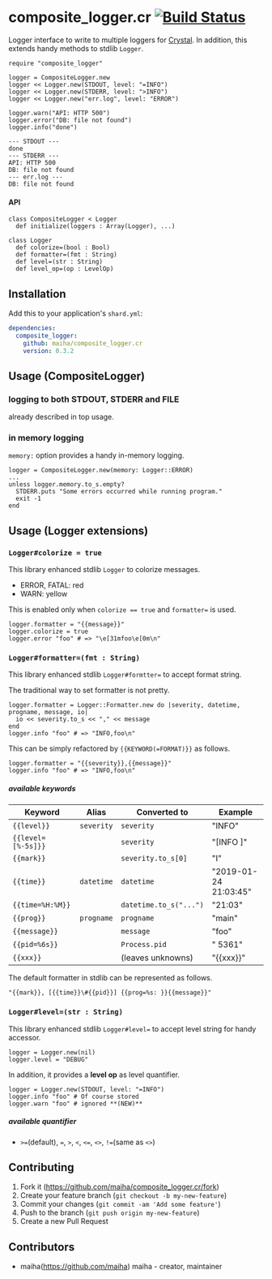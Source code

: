 # composite_logger.cr [![Build Status](https://travis-ci.org/maiha/composite_logger.cr.svg?branch=master)](https://travis-ci.org/maiha/composite_logger.cr)

Logger interface to write to multiple loggers for [Crystal](http://crystal-lang.org/).
In addition, this extends handy methods to stdlib `Logger`.

```crystal
require "composite_logger"

logger = CompositeLogger.new
logger << Logger.new(STDOUT, level: "=INFO")
logger << Logger.new(STDERR, level: ">INFO")
logger << Logger.new("err.log", level: "ERROR")

logger.warn("API: HTTP 500")
logger.error("DB: file not found")
logger.info("done")
```

```
--- STDOUT ---
done
--- STDERR ---
API: HTTP 500
DB: file not found
--- err.log ---
DB: file not found
```

#### API

```crystal
class CompositeLogger < Logger
  def initialize(loggers : Array(Logger), ...)

class Logger
  def colorize=(bool : Bool)
  def formatter=(fmt : String)
  def level=(str : String)
  def level_op=(op : LevelOp)
```

## Installation

Add this to your application's `shard.yml`:

```yaml
dependencies:
  composite_logger:
    github: maiha/composite_logger.cr
    version: 0.3.2
```

## Usage (CompositeLogger)

### logging to both STDOUT, STDERR and FILE

already described in top usage.

### in memory logging

`memory:` option provides a handy in-memory logging.

```crystal
logger = CompositeLogger.new(memory: Logger::ERROR)
...
unless logger.memory.to_s.empty?
  STDERR.puts "Some errors occurred while running program."
  exit -1
end
```

## Usage (Logger extensions)

### `Logger#colorize = true`

This library enhanced stdlib `Logger` to colorize messages.

- ERROR, FATAL: red
- WARN: yellow

This is enabled only when `colorize == true` and `formatter=` is used.

```crystal
logger.formatter = "{{message}}"
logger.colorize = true
logger.error "foo" # => "\e[31mfoo\e[0m\n"
```

### `Logger#formatter=(fmt : String)`

This library enhanced stdlib `Logger#formtter=` to accept format string.

The traditional way to set formatter is not pretty.
```crystal
logger.formatter = Logger::Formatter.new do |severity, datetime, progname, message, io|
  io << severity.to_s << "," << message
end
logger.info "foo" # => "INFO,foo\n"
```

This can be simply refactored by `{{KEYWORD(=FORMAT)}}` as follows.
```crystal
logger.formatter = "{{severity}},{{message}}"
logger.info "foo" # => "INFO,foo\n"
```

##### available keywords

|Keyword           |Alias     | Converted to          | Example               |
|------------------|----------|-----------------------|-----------------------|
|`{{level}}`       |`severity`|`severity`             | "INFO"                |
|`{{level=[%-5s]}}`|          |`severity`             | "[INFO ]"             |
|`{{mark}}`        |          |`severity.to_s[0]`     | "I"                   |
|`{{time}}`        |`datetime`|`datetime`             | "2019-01-24 21:03:45" |
|`{{time=%H:%M}}`  |          |`datetime.to_s("...")` | "21:03"               |
|`{{prog}}`        |`progname`|`progname`             | "main"                |
|`{{message}}`     |          |`message`              | "foo"                 |
|`{{pid=%6s}}`     |          |`Process.pid`          | "  5361"              |
|`{{xxx}}`         |          | (leaves unknowns)     | "{{xxx}}"             |

The default formatter in stdlib can be represented as follows.
```crystal
"{{mark}}, [{{time}}\#{{pid}}] {{prog=%s: }}{{message}}"
```

### `Logger#level=(str : String)`

This library enhanced stdlib `Logger#level=` to accept level string for handy accessor.

```crystal
logger = Logger.new(nil)
logger.level = "DEBUG"
```

In addition, it provides a **level op** as level quantifier.

```crytsal
logger = Logger.new(STDOUT, level: "=INFO")
logger.info "foo" # Of course stored
logger.warn "foo" # ignored **(NEW)**
```

##### available quantifier

- `>=`(default), `=`, `>`, `<`, `<=`, `<>`, `!=`(same as `<>`)

## Contributing

1. Fork it (<https://github.com/maiha/composite_logger.cr/fork>)
2. Create your feature branch (`git checkout -b my-new-feature`)
3. Commit your changes (`git commit -am 'Add some feature'`)
4. Push to the branch (`git push origin my-new-feature`)
5. Create a new Pull Request

## Contributors

- maiha(https://github.com/maiha) maiha - creator, maintainer
